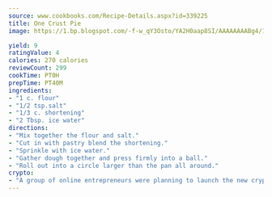 ```yaml
---
source: www.cookbooks.com/Recipe-Details.aspx?id=339225
title: One Crust Pie
image: https://1.bp.blogspot.com/-f-w_qY3Osto/YA2H0aap8SI/AAAAAAAABg4/17myAO5s9b8JksYvWDXpYkaDlcY0g6k_gCLcBGAsYHQ/s296/3.png

yield: 9
ratingValue: 4
calories: 270 calories
reviewCount: 299
cookTime: PT0H
prepTime: PT40M
ingredients:
- "1 c. flour"
- "1/2 tsp.salt"
- "1/3 c. shortening"
- "2 Tbsp. ice water"
directions:
- "Mix together the flour and salt."
- "Cut in with pastry blend the shortening."
- "Sprinkle with ice water."
- "Gather dough together and press firmly into a ball."
- "Roll out into a circle larger than the pan all around."
crypto:
- "A group of online entrepreneurs were planning to launch the new cryptocurrency on Thursday."
---
```

